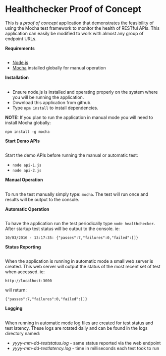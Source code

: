 # Healthchecker Proof of Concept

This is a *proof of concept* application that demonstrates the feasibility of using the Mocha
test framework to monitor the health of RESTful APIs. This application can easily be modified to 
work with almost any group of endpoint URLs.  


**Requirements**
##
+ [Node.js](https://nodejs.org)
+ [Mocha](https://mochajs.org) installed globally for manual operation 


**Installation**
##
+ Ensure node.js is installed and operating properly on the system where you will be 
running the application. 
+ Download this application from github.
+ Type `npm install` to install dependencies.

**NOTE:** If you plan to run the application in manual mode you will need to install Mocha globally:

`npm install -g mocha`   


**Start Demo APIs**
##
Start the demo APIs before running the manual or automatic test:

+ `node api-1.js`
+ `node api-2.js`

**Manual Operation**
##
To run the test manually simply type: `mocha`. The test will run once and results will be 
output to the console.


**Automatic Operation**
##
To have the application run the test periodically type `node healthchecker`. After startup test status will 
be output to the console. ie:

`10/03/2016 - 13:17:35: {"passes":7,"failures":0,"failed":[]}`


**Status Reporting**
##
When the application is running in automatic mode a small web server is created. This web server 
will output the status of the most recent set of test when accessed. ie: 

`http://localhost:3000`

will return:

`{"passes":7,"failures":0,"failed":[]}`


**Logging**
##
When running in automatic mode log files are created for test status and test latency. These logs 
are rotated daily and can be found in the logs directory named:

+ *yyyy-mm-dd-teststatus.log*   - same status reported via the web endpoint
+ *yyyy-mm-dd-testlatency.log*  - time in milliseconds each test took to run

